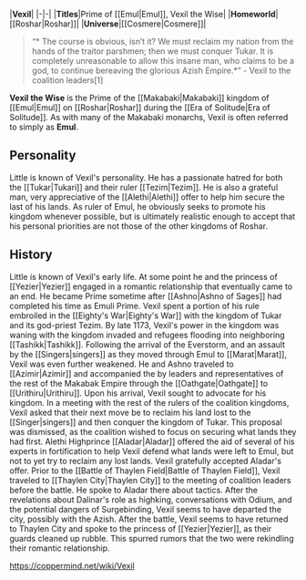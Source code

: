 |**Vexil**|
|-|-|
|**Titles**|Prime of [[Emul\|Emul]], Vexil the Wise|
|**Homeworld**|[[Roshar\|Roshar]]|
|**Universe**|[[Cosmere\|Cosmere]]|

>“* The course is obvious, isn’t it? We must reclaim my nation from the hands of the traitor parshmen; then we must conquer Tukar. It is completely unreasonable to allow this insane man, who claims to be a god, to continue bereaving the glorious Azish Empire.*”
\- Vexil to the coalition leaders[1]


**Vexil the Wise** is the Prime of the [[Makabaki\|Makabaki]] kingdom of [[Emul\|Emul]] on [[Roshar\|Roshar]] during the [[Era of Solitude\|Era of Solitude]].
As with many of the Makabaki monarchs, Vexil is often referred to simply as **Emul**.

## Personality
Little is known of Vexil's personality. He has a passionate hatred for both the [[Tukar\|Tukari]] and their ruler [[Tezim\|Tezim]]. He is also a grateful man, very appreciative of the [[Alethi\|Alethi]] offer to help him secure the last of his lands. As ruler of Emul, he obviously seeks to promote his kingdom whenever possible, but is ultimately realistic enough to accept that his personal priorities are not those of the other kingdoms of Roshar.

## History
Little is known of Vexil's early life. At some point he and the princess of [[Yezier\|Yezier]] engaged in a romantic relationship that eventually came to an end. He became Prime sometime after [[Ashno\|Ashno of Sages]] had completed his time as Emuli Prime. Vexil spent a portion of his rule embroiled in the [[Eighty's War\|Eighty's War]] with the kingdom of Tukar and its god-priest Tezim. By late 1173, Vexil's power in the kingdom was waning with the kingdom invaded and refugees flooding into neighboring [[Tashikk\|Tashikk]].
Following the arrival of the Everstorm, and an assault by the [[Singers\|singers]] as they moved through Emul to [[Marat\|Marat]], Vexil was even further weakened. He and Ashno traveled to [[Azimir\|Azimir]] and accompanied the by leaders and representatives of the rest of the Makabak Empire through the [[Oathgate\|Oathgate]] to [[Urithiru\|Urithiru]]. Upon his arrival, Vexil sought to advocate for his kingdom. In a meeting with the rest of the rulers of the coalition kingdoms, Vexil asked that their next move be to reclaim his land lost to the [[Singer\|singers]] and then conquer the kingdom of Tukar. This proposal was dismissed, as the coalition wished to focus on securing what lands they had first. Alethi Highprince [[Aladar\|Aladar]] offered the aid of several of his experts in fortification to help Vexil defend what lands were left to Emul, but not to yet try to reclaim any lost lands. Vexil gratefully accepted Aladar's offer.
Prior to the [[Battle of Thaylen Field\|Battle of Thaylen Field]], Vexil traveled to [[Thaylen City\|Thaylen City]] to the meeting of coalition leaders before the battle. He spoke to Aladar there about tactics. After the revelations about Dalinar's role as highking, conversations with Odium, and the potential dangers of Surgebinding, Vexil seems to have departed the city, possibly with the Azish. After the battle, Vexil seems to have returned to Thaylen City and spoke to the princess of [[Yezier\|Yezier]], as their guards cleaned up rubble. This spurred rumors that the two were rekindling their romantic relationship.



https://coppermind.net/wiki/Vexil